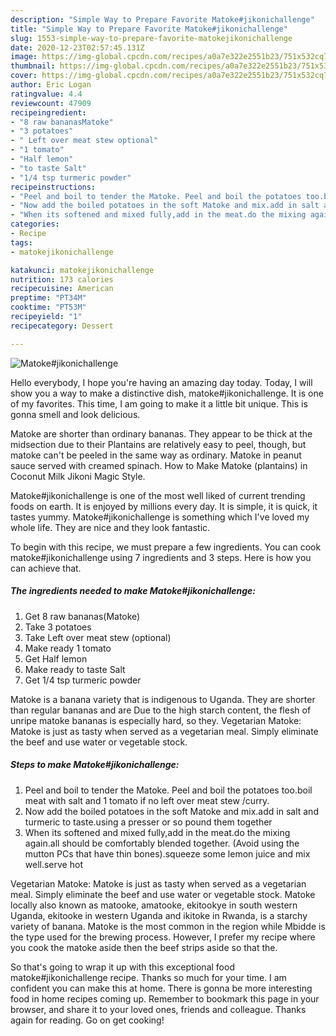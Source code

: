 ```yaml
---
description: "Simple Way to Prepare Favorite Matoke#jikonichallenge"
title: "Simple Way to Prepare Favorite Matoke#jikonichallenge"
slug: 1553-simple-way-to-prepare-favorite-matokejikonichallenge
date: 2020-12-23T02:57:45.131Z
image: https://img-global.cpcdn.com/recipes/a0a7e322e2551b23/751x532cq70/matokejikonichallenge-recipe-main-photo.jpg
thumbnail: https://img-global.cpcdn.com/recipes/a0a7e322e2551b23/751x532cq70/matokejikonichallenge-recipe-main-photo.jpg
cover: https://img-global.cpcdn.com/recipes/a0a7e322e2551b23/751x532cq70/matokejikonichallenge-recipe-main-photo.jpg
author: Eric Logan
ratingvalue: 4.4
reviewcount: 47909
recipeingredient:
- "8 raw bananasMatoke"
- "3 potatoes"
- " Left over meat stew optional"
- "1 tomato"
- "Half lemon"
- "to taste Salt"
- "1/4 tsp turmeric powder"
recipeinstructions:
- "Peel and boil to tender the Matoke. Peel and boil the potatoes too.boil meat with salt and 1 tomato if no left over meat stew /curry."
- "Now add the boiled potatoes in the soft Matoke and mix.add in salt and turmeric to taste.using a presser or so pound them together"
- "When its softened and mixed fully,add in the meat.do the mixing again.all should be comfortably blended together. (Avoid using the mutton PCs that have thin bones).squeeze some lemon juice and mix well.serve hot"
categories:
- Recipe
tags:
- matokejikonichallenge

katakunci: matokejikonichallenge 
nutrition: 173 calories
recipecuisine: American
preptime: "PT34M"
cooktime: "PT53M"
recipeyield: "1"
recipecategory: Dessert

---
```



![Matoke#jikonichallenge](https://img-global.cpcdn.com/recipes/a0a7e322e2551b23/751x532cq70/matokejikonichallenge-recipe-main-photo.jpg)

Hello everybody, I hope you're having an amazing day today. Today, I will show you a way to make a distinctive dish, matoke#jikonichallenge. It is one of my favorites. This time, I am going to make it a little bit unique. This is gonna smell and look delicious.

Matoke are shorter than ordinary bananas. They appear to be thick at the midsection due to their Plantains are relatively easy to peel, though, but matoke can&#39;t be peeled in the same way as ordinary. Matoke in peanut sauce served with creamed spinach. How to Make Matoke (plantains) in Coconut Milk Jikoni Magic Style.

Matoke#jikonichallenge is one of the most well liked of current trending foods on earth. It is enjoyed by millions every day. It is simple, it is quick, it tastes yummy. Matoke#jikonichallenge is something which I've loved my whole life. They are nice and they look fantastic.


To begin with this recipe, we must prepare a few ingredients. You can cook matoke#jikonichallenge using 7 ingredients and 3 steps. Here is how you can achieve that.

<!--inarticleads1-->

##### The ingredients needed to make Matoke#jikonichallenge:

1. Get 8 raw bananas(Matoke)
1. Take 3 potatoes
1. Take  Left over meat stew (optional)
1. Make ready 1 tomato
1. Get Half lemon
1. Make ready to taste Salt
1. Get 1/4 tsp turmeric powder


Matoke is a banana variety that is indigenous to Uganda. They are shorter than regular bananas and are Due to the high starch content, the flesh of unripe matoke bananas is especially hard, so they. Vegetarian Matoke: Matoke is just as tasty when served as a vegetarian meal. Simply eliminate the beef and use water or vegetable stock. 

<!--inarticleads2-->

##### Steps to make Matoke#jikonichallenge:

1. Peel and boil to tender the Matoke. Peel and boil the potatoes too.boil meat with salt and 1 tomato if no left over meat stew /curry.
1. Now add the boiled potatoes in the soft Matoke and mix.add in salt and turmeric to taste.using a presser or so pound them together
1. When its softened and mixed fully,add in the meat.do the mixing again.all should be comfortably blended together. (Avoid using the mutton PCs that have thin bones).squeeze some lemon juice and mix well.serve hot


Vegetarian Matoke: Matoke is just as tasty when served as a vegetarian meal. Simply eliminate the beef and use water or vegetable stock. Matoke locally also known as matooke, amatooke, ekitookye in south western Uganda, ekitooke in western Uganda and ikitoke in Rwanda, is a starchy variety of banana. Matoke is the most common in the region while Mbidde is the type used for the brewing process. However, I prefer my recipe where you cook the matoke aside then the beef strips aside so that the. 

So that's going to wrap it up with this exceptional food matoke#jikonichallenge recipe. Thanks so much for your time. I am confident you can make this at home. There is gonna be more interesting food in home recipes coming up. Remember to bookmark this page in your browser, and share it to your loved ones, friends and colleague. Thanks again for reading. Go on get cooking!
